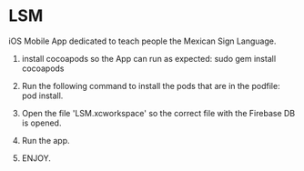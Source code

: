 # LSM
iOS Mobile App dedicated to teach people the Mexican Sign Language.

1. install cocoapods so the App can run as expected: sudo gem install cocoapods

3. Run the following command to install the pods that are in the podfile: pod install.

4. Open the file 'LSM.xcworkspace' so the correct file with the Firebase DB is opened.

5. Run the app.

6. ENJOY.
